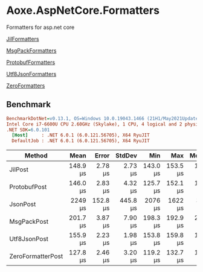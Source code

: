 # Aoxe.AspNetCore.Formatters

Formatters for asp.net core

[JilFormatters](https://github.com/AoxeTech/Aoxe/tree/master/src/Server/Formatters/Aoxe.AspNetCore.Formatters.Jil)

[MsgPackFormatters](https://github.com/AoxeTech/Aoxe/tree/master/src/Server/Formatters/Aoxe.AspNetCore.Formatters.MsgPack)

[ProtobufFormatters](https://github.com/AoxeTech/Aoxe/tree/master/src/Server/Formatters/Aoxe.AspNetCore.Formatters.Protobuf)

[Utf8JsonFormatters](https://github.com/AoxeTech/Aoxe/tree/master/src/Server/Formatters/Aoxe.AspNetCore.Formatters.Utf8Json)

[ZeroFormatters](https://github.com/AoxeTech/Aoxe/tree/master/src/Server/Formatters/Aoxe.AspNetCore.Formatters.ZeroFormatter)

## Benchmark

``` ini
BenchmarkDotNet=v0.13.1, OS=Windows 10.0.19043.1466 (21H1/May2021Update)
Intel Core i7-6600U CPU 2.60GHz (Skylake), 1 CPU, 4 logical and 2 physical cores
.NET SDK=6.0.101
  [Host]     : .NET 6.0.1 (6.0.121.56705), X64 RyuJIT
  DefaultJob : .NET 6.0.1 (6.0.121.56705), X64 RyuJIT
```

|       Method |     Mean |   Error |  StdDev |      Min |      Max |   Median |
|------------- |---------:|--------:|--------:|---------:|---------:|---------:|
| JilPost | 148.9 μs | 2.78 μs | 2.73 μs | 143.0 μs | 153.5 μs | 148.4 μs |
| ProtobufPost | 146.0 μs | 2.83 μs | 4.32 μs | 125.7 μs | 152.1 μs | 146.2 μs |
| JsonPost | 2249 μs | 152.8 μs | 445.8 μs | 2076 μs | 1622 μs | 3417 μs |
| MsgPackPost | 201.7 μs | 3.87 μs | 7.90 μs | 198.3 μs | 192.9 μs | 225.3 μs |
| Utf8JsonPost | 155.9 μs | 2.23 μs | 1.98 μs | 153.8 μs | 159.8 μs | 155.5 μs |
| ZeroFormatterPost | 127.8 μs | 2.46 μs | 3.20 μs | 119.2 μs | 132.7 μs | 127.6 μs |
